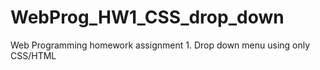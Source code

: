 WebProg_HW1_CSS_drop_down
=========================

Web Programming homework assignment 1. Drop down menu using only CSS/HTML
